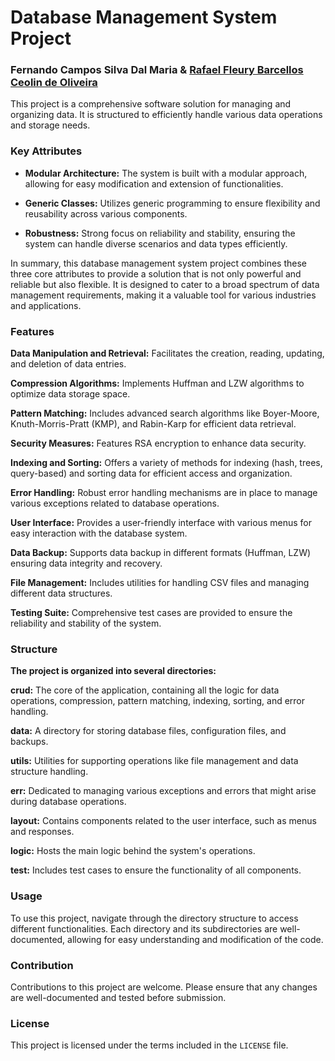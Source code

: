 # Database Management System Project
### Fernando Campos Silva Dal Maria & [Rafael Fleury Barcellos Ceolin de Oliveira](https://github.com/RafaelFleury/RafaelFleury)

This project is a comprehensive software solution for managing and organizing data. It is structured to efficiently handle various data operations and storage needs.

### Key Attributes

- **Modular Architecture:** The system is built with a modular approach, allowing for easy modification and extension of functionalities.

- **Generic Classes:** Utilizes generic programming to ensure flexibility and reusability across various components.

- **Robustness:** Strong focus on reliability and stability, ensuring the system can handle diverse scenarios and data types efficiently.

In summary, this database management system project combines these three core attributes to provide a solution that is not only powerful and reliable but also flexible. It is designed to cater to a broad spectrum of data management requirements, making it a valuable tool for various industries and applications.

### Features

**Data Manipulation and Retrieval:** Facilitates the creation, reading, updating, and deletion of data entries.

**Compression Algorithms:** Implements Huffman and LZW algorithms to optimize data storage space.

**Pattern Matching:** Includes advanced search algorithms like Boyer-Moore, Knuth-Morris-Pratt (KMP), and Rabin-Karp for efficient data retrieval.

**Security Measures:** Features RSA encryption to enhance data security.

**Indexing and Sorting:** Offers a variety of methods for indexing (hash, trees, query-based) and sorting data for efficient access and organization.

**Error Handling:** Robust error handling mechanisms are in place to manage various exceptions related to database operations.

**User Interface:** Provides a user-friendly interface with various menus for easy interaction with the database system.

**Data Backup:** Supports data backup in different formats (Huffman, LZW) ensuring data integrity and recovery.

**File Management:** Includes utilities for handling CSV files and managing different data structures.

**Testing Suite:** Comprehensive test cases are provided to ensure the reliability and stability of the system.

### Structure

**The project is organized into several directories:**

**crud:** The core of the application, containing all the logic for data operations, compression, pattern matching, indexing, sorting, and error handling.

**data:** A directory for storing database files, configuration files, and backups.

**utils:** Utilities for supporting operations like file management and data structure handling.

**err:** Dedicated to managing various exceptions and errors that might arise during database operations.

**layout:** Contains components related to the user interface, such as menus and responses.

**logic:** Hosts the main logic behind the system's operations.

**test:** Includes test cases to ensure the functionality of all components.

### Usage

To use this project, navigate through the directory structure to access different functionalities. Each directory and its subdirectories are well-documented, allowing for easy understanding and modification of the code.

### Contribution

Contributions to this project are welcome. Please ensure that any changes are well-documented and tested before submission.

### License

This project is licensed under the terms included in the `LICENSE` file.
